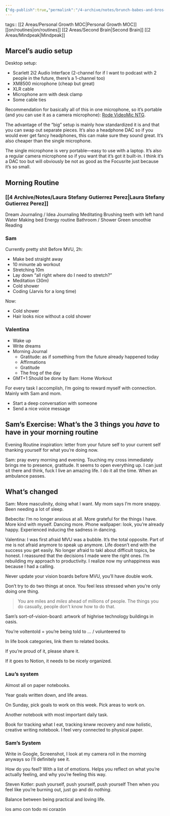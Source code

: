 ```yaml
---
{"dg-publish":true,"permalink":"/4-archive/notes/brunch-babes-and-bros-call-2022-07-30/"}
---
```



tags:: [[2 Areas/Personal Growth MOC\|Personal Growth MOC]] [[on/routines\|on/routines]] [[2 Areas/Second Brain\|Second Brain]] [[2 Areas/Mindpeak\|Mindpeak]]

## Marcel’s audio setup
Desktop setup:
- Scarlett 2i2 Audio Interface (2-channel for if I want to podcast with 2 people in the future, there’s a 1-channel too)
- XM8500 microphone (cheap but great)
- XLR cable
- Microphone arm with desk clamp
- Some cable ties

Recommendation for basically all of this in one microphone, so it’s portable (and you can use it as a camera microphone): [Rode VideoMic NTG](https://rode.com/en/microphones/on-camera/videomic-ntg).

The advantage of the “big” setup is mainly how standardized it is and that you can swap out separate pieces. It’s also a headphone DAC so if you would ever get fancy headphones, this can make sure they sound great. It’s also cheaper than the single microphone.

The single microphone is very portable—easy to use with a laptop. It’s also a regular camera microphone so if you want that it’s got it built-in. I think it’s a DAC too but will obviously be not as good as the Focusrite just because it’s so small.

## Morning Routine
### [[4 Archive/Notes/Laura Stefany Gutierrez Perez\|Laura Stefany Gutierrez Perez]]
Dream Journaling / Idea Journaling
Meditating
Brushing teeth with left hand
Water
Making bed
Energy routine
Bathroom / Shower
Green smoothie
Reading

### Sam
Currently pretty shit
Before MVU, 2h:
- Make bed straight away
- 10 minunte ab workout
- Stretching 10m
- Lay down “all right where do I need to stretch?”
- Meditation (30m)
- Cold shower
- Coding (Jarvis for a long time)

Now:
- Cold shower
- Hair looks nice without a cold shower

### Valentina
- Wake up
- Write dreams
- Morning Journal
	- Gratitude: as if something from the future already happened today
	- Affirmations
	- Gratitude
	- The frog of the day
- GMT+1 Should be done by 8am: Home Workout

For every task I accomplish, I’m going to reward myself with connection. Mainly with Sam and mom.
- Start a deep conversation with someone
- Send a nice voice message

## Sam’s Exercise: What’s the 3 things you *have* to have in your morning routine
Evening Routine inspiration: letter from your future self to your current self thanking yourself for what you’re doing now.

Sam: pray every morning and evening. Touching my cross immediately brings me to presence, gratitude. It seems to open everything up. I can just sit there and think, fuck I live an amazing life. I do it all the time. When an ambulance passes.

## What’s changed
Sam: More masculinity, doing what I want. My mom says I’m more snappy. Been needing a lot of sleep.

Bebecita: I’m no longer anxious at all. More grateful for the things I have. More kind with myself. Dancing more. Phone wallpaper: look, you’re already happy. Experienced inducing the sadness in dancing.

Valentina: I was first afraid MVU was a bubble. It’s the total opposite. Part of me is not afraid anymore to speak up anymore. Life doesn’t end with the success you get easily. No longer afraid to takl about difficult topics, be honest. I reassured that the decisions I made were the right ones. I’m rebuilding my approach to productivity. I realize now my unhappiness was because I had a calling.

Never update your vision boards before MVU, you’ll have double work.

Don’t try to do two things at once. You feel less stressed when you’re only doing one thing.

> You are miles and _miles_ ahead of millions of people. The things you do casually, people don't know how to do that.

Sam’s sort-of-vision-board: artwork of highrise technology buildings in oasis.

You’re voltentold = you’re being told to … / volunteered to

In life book categories, link them to related books.

If you’re proud of it, please share it.

If it goes to Notion, it needs to be nicely organized.

### Lau’s system
Almost all on paper notebooks.

Year goals written down, and life areas.

On Sunday, pick goals to work on this week. Pick areas to work on.

Another notebook with most important daily task.

Book for tracking what I eat, tracking knww recovery and now holistic, creative writing notebook. I feel very connected to physical paper.

### Sam’s System
Write in Google, Screenshot, I look at my camera roll in the morning anyways so I’ll definitely see it.

How do you feel? With a list of emotions. Helps you reflect on what you’re actually feeling, and why you’re feeling this way.

Steven Kotler: push yourself, push yourself, push yourself Then when you feel like you’re burning out, just go and do *nothing*.

Balance between being practical and loving life.

los amo con todo mi corazón